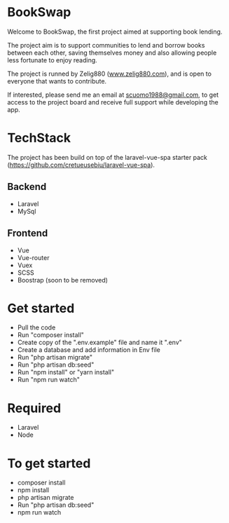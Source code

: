 # BookSwap

Welcome to BookSwap, the first project aimed at supporting book lending.

The project aim is to support communities to lend and borrow books between each other, saving themselves money and also allowing people less fortunate to enjoy reading.

The project is runned by Zelig880 (www.zelig880.com), and is open to everyone that wants to contribute.

If interested, please send me an email at scuomo1988@gmail.com, to get access to the project board and receive full support while developing the app. 

# TechStack

The project has been build on top of the laravel-vue-spa starter pack (https://github.com/cretueusebiu/laravel-vue-spa).

## Backend
- Laravel
- MySql

## Frontend
- Vue
- Vue-router
- Vuex
- SCSS
- Boostrap (soon to be removed)

# Get started

- Pull the code
- Run "composer install"
- Create copy of the ".env.example" file and name it ".env"
- Create a database and add information in Env file
- Run "php artisan migrate"
- Run "php artisan db:seed"
- Run "npm install" or "yarn install"
- Run "npm run watch"

# Required

- Laravel
- Node

# To get started

- composer install
- npm install
- php artisan migrate
- Run "php artisan db:seed"
- npm run watch